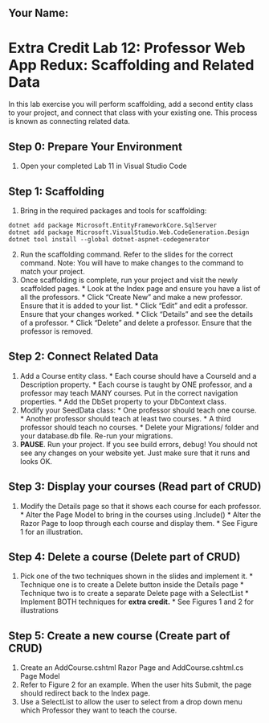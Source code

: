 ## Your Name:


# Extra Credit Lab 12: Professor Web App Redux: Scaffolding and Related Data

In this lab exercise you will perform scaffolding, add a second entity class to your project, and connect that class with your existing one. This process is known as connecting related data.

## Step 0: Prepare Your Environment

1. Open your completed Lab 11 in Visual Studio Code

## Step 1: Scaffolding

1. Bring in the required packages and tools for scaffolding:
```
dotnet add package Microsoft.EntityFrameworkCore.SqlServer
dotnet add package Microsoft.VisualStudio.Web.CodeGeneration.Design
dotnet tool install --global dotnet-aspnet-codegenerator
```
2. Run the scaffolding command. Refer to the slides for the correct command. Note: You will have to make changes to the command to match your project.
3. Once scaffolding is complete, run your project and visit the newly scaffolded pages.
          * Look at the Index page and ensure you have a list of all the professors.
          * Click “Create New” and make a new professor. Ensure that it is added to your list.
          * Click “Edit” and edit a professor. Ensure that your changes worked.
          * Click “Details” and see the details of a professor.
          * Click “Delete” and delete a professor. Ensure that the professor is removed.

## Step 2: Connect Related Data

1. Add a Course entity class. 
        * Each course should have a CourseId and a Description property.
        * Each course is taught by ONE professor, and a professor may teach MANY courses. Put in the correct navigation properties.
        * Add the DbSet<Course> property to your DbContext class.
2. Modify your SeedData class:
        * One professor should teach one course.
        * Another professor should teach at least two courses.
        * A third professor should teach no courses.
        * Delete your Migrations/ folder and your database.db file. Re-run your migrations.
3. **PAUSE**. Run your project. If you see build errors, debug! You should not see any changes on your website yet. Just make sure that it runs and looks OK.

## Step 3: Display your courses (Read part of CRUD)

1. Modify the Details page so that it shows each course for each professor.
       * Alter the Page Model to bring in the courses using .Include()
       * Alter the Razor Page to loop through each course and display them.
       * See Figure 1 for an illustration.

## Step 4: Delete a course (Delete part of CRUD)

1. Pick one of the two techniques shown in the slides and implement it.
       * Technique one is to create a Delete button inside the Details page
       * Technique two is to create a separate Delete page with a SelectList
       * Implement BOTH techniques for **extra credit.**
       * See Figures 1 and 2 for illustrations

## Step 5: Create a new course (Create part of CRUD)

1. Create an AddCourse.cshtml Razor Page and AddCourse.cshtml.cs Page Model
2. Refer to Figure 2 for an example. When the user hits Submit, the page should redirect back to the Index page.
3. Use a SelectList to allow the user to select from a drop down menu which Professor they want to teach the course.
            
